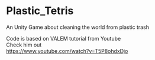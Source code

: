 # Plastic_Tetris
An Unity Game about cleaning the world from plastic trash

Code is based on VALEM tutorial from Youtube  
Check him out  
https://www.youtube.com/watch?v=T5P8ohdxDjo
